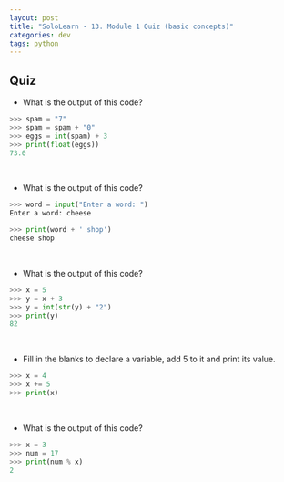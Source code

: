 ```yaml
---
layout: post
title: "SoloLearn - 13. Module 1 Quiz (basic concepts)"
categories: dev
tags: python
---
```


## Quiz

- What is the output of this code?

```python
>>> spam = "7"
>>> spam = spam + "0"
>>> eggs = int(spam) + 3
>>> print(float(eggs))
73.0
```

<br>

- What is the output of this code?

```python
>>> word = input("Enter a word: ")
Enter a word: cheese

>>> print(word + ' shop')
cheese shop
```

<br>

- What is the output of this code?

```python
>>> x = 5
>>> y = x + 3
>>> y = int(str(y) + "2")
>>> print(y)
82
```

<br>

- Fill in the blanks to declare a variable, add 5 to it and print its value.

```python
>>> x = 4
>>> x += 5
>>> print(x)
```

<br>

- What is the output of this code?

```python
>>> x = 3
>>> num = 17
>>> print(num % x)
2
```

<br>